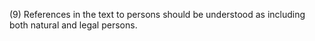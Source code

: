 (9) References in the text to persons should be understood as including both natural and legal persons.